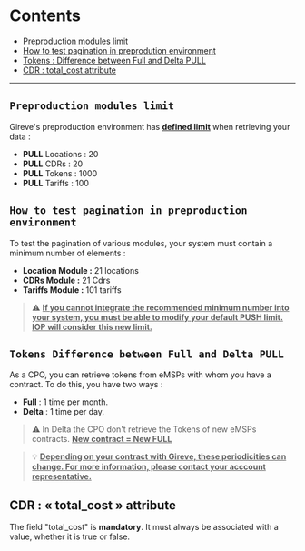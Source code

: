 # Contents

* [Preproduction modules limit](#preproduction-modules-limit)
* [How to test pagination in preprodution environment](#how-to-test-pagination-in-preproduction-environment)
* [Tokens : Difference between Full and Delta PULL](#tokens-difference-between-full-and-delta-pull)
* [CDR : total_cost attribute](#cdr-total-cost-attribute)
 
*** 

## `Preproduction modules limit`

Gireve's preproduction environment has **<ins>defined limit</ins>** when retrieving your data :

- **PULL** Locations : 20
- **PULL** CDRs : 20
- **PULL** Tokens : 1000 
- **PULL** Tariffs : 100


## `How to test pagination in preproduction environment`

To test the pagination of various modules, your system must contain a minimum number of elements : 

- **Location Module :** 21 locations
- **CDRs Module :** 21 Cdrs
- **Tariffs Module :** 101 tariffs

> :warning: **<ins>If you cannot integrate the recommended minimum number into your system, you must be able to modify your default PUSH limit.
IOP will consider this new limit.</ins>**


## `Tokens Difference between Full and Delta PULL`

As a CPO, you can retrieve tokens from eMSPs with whom you have a contract.
To do this, you have two ways :

- **Full** : 1 time per month.
- **Delta** : 1 time per day.

> :warning: In Delta the CPO don't retrieve the Tokens of new eMSPs contracts. **<ins>New contract = New FULL</ins>**

> :bulb: **<ins>Depending on your contract with Gireve, these periodicities can change. For more information, please contact your acccount representative.</ins>**


## CDR : « total_cost » attribute

The field "total_cost" is **mandatory**. It must always be associated with a value, whether it is true or false.

